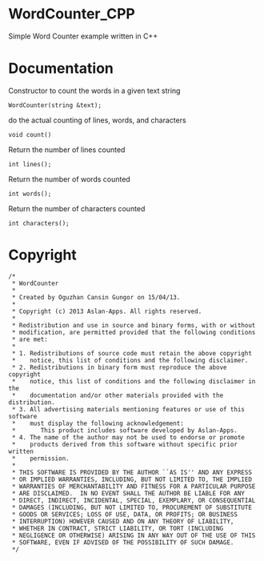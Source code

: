 WordCounter_CPP
===============

Simple Word Counter example written in C++

Documentation
==============

Constructor to count the words in a given text string
```
WordCounter(string &text);
```
do the actual counting of lines, words, and characters
```
void count()				

```

Return the number of lines counted
```
int lines();
```
Return the number of words counted
```
int words();
```
Return the number of characters counted
```
int characters();
```

Copyright
==============
```
/*
 * WordCounter
 *
 * Created by Oguzhan Cansin Gungor on 15/04/13.
 *
 * Copyright (c) 2013 Aslan-Apps. All rights reserved.
 *
 * Redistribution and use in source and binary forms, with or without
 * modification, are permitted provided that the following conditions
 * are met:
 *
 * 1. Redistributions of source code must retain the above copyright
 *    notice, this list of conditions and the following disclaimer.
 * 2. Redistributions in binary form must reproduce the above copyright
 *    notice, this list of conditions and the following disclaimer in the
 *    documentation and/or other materials provided with the distribution.
 * 3. All advertising materials mentioning features or use of this software
 *    must display the following acknowledgement:
 *       This product includes software developed by Aslan-Apps.
 * 4. The name of the author may not be used to endorse or promote
 *    products derived from this software without specific prior written
 *    permission.
 *
 * THIS SOFTWARE IS PROVIDED BY THE AUTHOR ``AS IS'' AND ANY EXPRESS
 * OR IMPLIED WARRANTIES, INCLUDING, BUT NOT LIMITED TO, THE IMPLIED
 * WARRANTIES OF MERCHANTABILITY AND FITNESS FOR A PARTICULAR PURPOSE
 * ARE DISCLAIMED.  IN NO EVENT SHALL THE AUTHOR BE LIABLE FOR ANY
 * DIRECT, INDIRECT, INCIDENTAL, SPECIAL, EXEMPLARY, OR CONSEQUENTIAL
 * DAMAGES (INCLUDING, BUT NOT LIMITED TO, PROCUREMENT OF SUBSTITUTE
 * GOODS OR SERVICES; LOSS OF USE, DATA, OR PROFITS; OR BUSINESS
 * INTERRUPTION) HOWEVER CAUSED AND ON ANY THEORY OF LIABILITY,
 * WHETHER IN CONTRACT, STRICT LIABILITY, OR TORT (INCLUDING
 * NEGLIGENCE OR OTHERWISE) ARISING IN ANY WAY OUT OF THE USE OF THIS
 * SOFTWARE, EVEN IF ADVISED OF THE POSSIBILITY OF SUCH DAMAGE.
 */
```